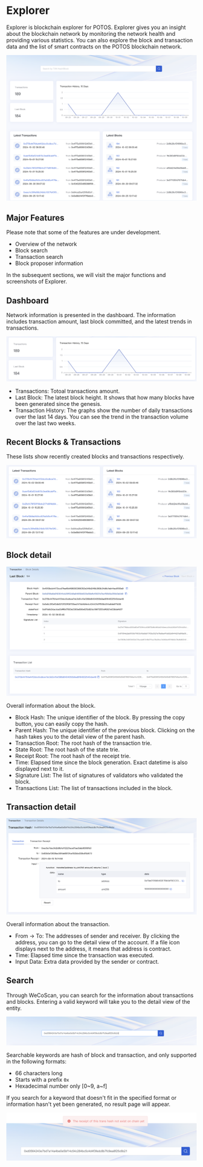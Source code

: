 # Explorer

Explorer is blockchain explorer for POTOS. Explorer gives you an insight about the blockchain network by monitoring the network health and providing various statistics. You can also explore the block and transaction data and the list of smart contracts on the POTOS blockchain network.

![](../_static/developer/WeCoScan-main.png)

## Major Features

Please note that some of the features are under development.

* Overview of the network
* Block search
* Transaction search
* Block proposer information

In the subsequent sections, we will visit the major functions and screenshots of Explorer.

## Dashboard

Network information is presented in the dashboard. The information includes transaction amount, last block committed, and the latest trends in transactions.

![](../_static/developer/wecoscan-dashboard.png)

* Transactions: Totoal transactions amount.
* Last Block: The latest block height. It shows that how many blocks have been generated since the genesis.
* Transaction History: The graphs show the number of daily transactions over the last 14 days. You can see the trend in the transaction volume over the last two weeks.

## Recent Blocks & Transactions

These lists show recently created blocks and transactions respectively.

![](../_static/developer/wecoscan-recent.png)

## Block detail

![](../_static/developer/wecoscan-block.png)

Overall information about the block.

* Block Hash: The unique identifier of the block. By pressing the copy button, you can easily copy the hash.
* Parent Hash: The unique identifier of the previous block. Clicking on the hash takes you to the detail view of the parent hash.
* Transaction Root: The root hash of the transaction trie.
* State Root: The root hash of the state trie.
* Receipt Root: The root hash of the receipt trie.
* Time: Elapsed time since the block generation. Exact datetime is also displayed next to it.
* Signature List: The list of signatures of validators who validated the block.
* Transactions List: The list of transactions included in the block.

## Transaction detail

![](../_static/developer/wecoscan-tx.png)

Overall information about the transaction.

* From -&gt; To: The addresses of sender and receiver. By clicking the address, you can go to the detail view of the account. If a file icon displays next to the address, it means that address is contract.
* Time: Elapsed time since the transaction was executed.
* Input Data: Extra data provided by the sender or contract.

## Search

Through WeCoScan, you can search for the information about transactions and blocks. Entering a valid keyword will take you to the detail view of the entity.

![](../_static/developer/wecoscan-search.png)

Searchable keywords are hash of block and transaction, and only supported in the following formats:

* 66 characters long
* Starts with a prefix `0x`
* Hexadecimal number only [0~9, a~f]

If you search for a keyword that doesn't fit in the specified format or information hasn't yet been generated, no result page will appear.

![](../_static/developer/wecoscan-search-error.png)
